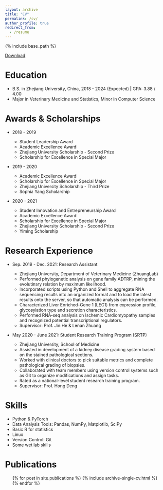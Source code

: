 ```yaml
---
layout: archive
title: "CV"
permalink: /cv/
author_profile: true
redirect_from:
  - /resume
---
```


{% include base_path %}

[Download](http://alexander-suen.github.io/files/CV_MHSun_Sep_2023.pdf)

Education
======
* B.S. in Zhejiang University, China, 2018 - 2024 (Expected) | GPA: 3.88 / 4.00
* Major in Veterinary Medicine and Statistics, Minor in Computer Science

Awards & Scholarships
======
* 2018 - 2019
  * Student Leadership Award
  * Academic Excellence Award
  * Zhejiang University Scholarship - Second Prize
  * Scholarship for Excellence in Special Major

* 2019 - 2020
  * Academic Excellence Award
  * Scholarship for Excellence in Special Major
  * Zhejiang University Scholarship - Third Prize
  * Sophia Yang Scholarship

* 2020 - 2021
  * Student Innovation and Entrepreneurship Award
  * Academic Excellence Award
  * Scholarship for Excellence in Special Major
  * Zhejiang University Scholarship - Second Prize
  * Yiming Scholarship


Research Experience
======
* Sep. 2019 - Dec. 2021: Research Assistant
  * Zhejiang University, Department of Veterinary Medicine (ZhuangLab)
  * Performed phylogenetic analysis on gene family ADTRP, mining the evolutinary relation by maximum likelihood.
  * Incorporated scripts using Python and Shell to aggregate RNA sequencing results into an organized format and to load
the latest results onto the server, so that automatic analysis can be performed.
  * Characterized Liver Enriched-Gene 1 (LEG1) from expression profile, glycosylation type and secretion characteristics.
  * Performed RNA-seq analysis on Ischemic Cardiomyopathy samples and recognized potential transcriptional regulators.
  * Supervisor: Prof. Jin He & Lenan Zhuang

* May 2020 - June 2021: Student Research Training Program (SRTP)
  * Zhejiang University, School of Medicine
  * Assisted in development of a kidney disease grading system based on the stained pathological sections.
  * Worked with clinical doctors to pick suitable metrics and complete pathological grading of biopsies.
  * Collaborated with team members using version control systems such as Git to organize modifications and assign tasks.
  * Rated as a national-level student research training program.
  * Supervisor: Prof. Hong Deng
  
Skills
======
* Python & PyTorch
* Data Analysis Tools: Pandas, NumPy, Matplotlib, SciPy
* Basic R for statistics
* Linux
* Version Control: Git
* Some <!-- (but not so much) --> wet lab skills

Publications
======
  <ul>{% for post in site.publications %}
    {% include archive-single-cv.html %}
  {% endfor %}</ul>
  
<!-- Talks
======
  <ul>{% for post in site.talks %}
    {% include archive-single-talk-cv.html %}
  {% endfor %}</ul>
  
Teaching
======
  <ul>{% for post in site.teaching %}
    {% include archive-single-cv.html %}
  {% endfor %}</ul>
  
Service and leadership
======
* Currently signed in to 43 different slack teams -->
